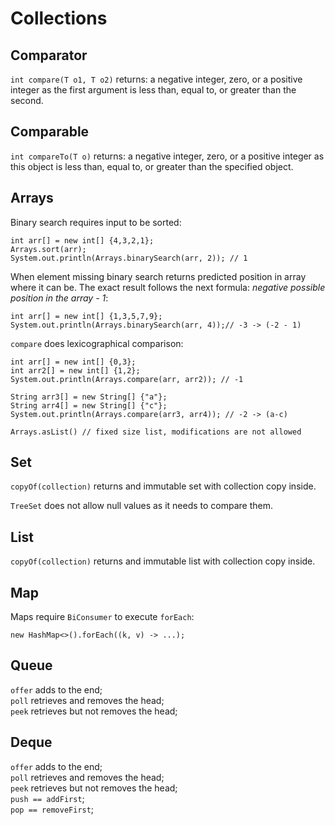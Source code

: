 # Collections

## Comparator

`int compare(T o1, T o2)` returns: a negative integer, zero, or a positive integer as the first argument is less than, equal to, or greater than the second.

## Comparable

`int compareTo(T o)` returns: a negative integer, zero, or a positive integer as this object is less than, equal to, or greater than the specified object.

## Arrays

Binary search requires input to be sorted:

```text
int arr[] = new int[] {4,3,2,1};
Arrays.sort(arr);
System.out.println(Arrays.binarySearch(arr, 2)); // 1
```

When element missing binary search returns predicted position in array where it can be. The exact result follows the next formula: _negative possible position in the array - 1_:

```text
int arr[] = new int[] {1,3,5,7,9};
System.out.println(Arrays.binarySearch(arr, 4));// -3 -> (-2 - 1)
```

`compare` does lexicographical comparison:

```text
int arr[] = new int[] {0,3};
int arr2[] = new int[] {1,2};
System.out.println(Arrays.compare(arr, arr2)); // -1

String arr3[] = new String[] {"a"};
String arr4[] = new String[] {"c"};
System.out.println(Arrays.compare(arr3, arr4)); // -2 -> (a-c)
```

```text
Arrays.asList() // fixed size list, modifications are not allowed
```

## Set

`copyOf(collection)` returns and immutable set with collection copy inside.

`TreeSet` does not allow null values as it needs to compare them.

## List

`copyOf(collection)` returns and immutable list with collection copy inside.

## Map

Maps require `BiConsumer` to execute `forEach`:

```text
new HashMap<>().forEach((k, v) -> ...);
```

## Queue

`offer` adds to the end;  
`poll` retrieves and removes the head;  
`peek` retrieves but not removes the head;

## Deque

`offer` adds to the end;  
`poll` retrieves and removes the head;  
`peek` retrieves but not removes the head;  
`push == addFirst`;  
`pop == removeFirst`;


